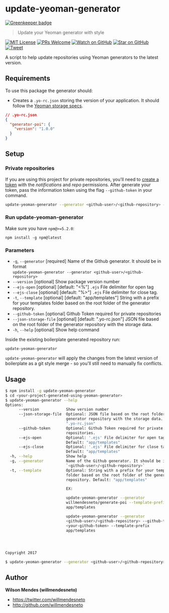 # update-yeoman-generator

[![Greenkeeper badge](https://badges.greenkeeper.io/willmendesneto/update-yeoman-generator.svg)](https://greenkeeper.io/)

> Update your Yeoman generator with style

[![MIT License][license-badge]][license]
[![PRs Welcome][prs-badge]][prs]
[![Watch on GitHub][github-watch-badge]][github-watch]
[![Star on GitHub][github-star-badge]][github-star]
[![Tweet][twitter-badge]][twitter]


A script to help update repositories using Yeoman generators to the latest version.

## Requirements

To use this package the generator should:

- Creates a `.yo-rc.json` storing the version of your application. It should follow the [Yeoman storage specs](http://yeoman.io/authoring/storage.html).

```json
// .yo-rc.json
{
  "generator-poi": {
    "version": "1.0.0"
  }
}
```


## Setup

### Private repositories

If you are using this project for private repositories, you'll need to [create a token](https://github.com/settings/tokens/new?scopes=notifications,repo&description=Update%20Yeoman%20Generator) with the *notifications* and *repo* permissions. After generate your token, pass the information token using the flag `--github-token` in your command.

```bash
update-yeoman-generator --generator <github-user>/<github-repository> --github-token <your-github-token>
```


### Run update-yeoman-generator

Make sure you have `npm@>=5.2.0`:

```
npm install -g npm@latest
```

### Parameters

-  `-g`, `--generator`      [required]                              Name of the Github generator. It should be in format                     
                            `update-yeoman-generator --generator <github-user>/<github-repository>`   
-  `--version`              [optional]                              Show package version number
-  `--ejs-open`             [optional] [default: "<%"]              `.ejs` File delimiter for open tag
-  `--ejs-close`            [optional] [default: "%>"]              `.ejs` File delimiter for close tag.
-  `-t`, `--template`       [optional] [default: "app/templates"]   String with a prefix for your templates
                            folder based on the root folder of the generator repository.
-  `--github-token`         [optional]                              Github Token required for private repositories
-  `--json-storage-file`     [optional] [default: ".yo-rc.json"]     JSON file based on the root folder of the generator repository with the storage data.
-  `-h`, `--help`           [optional]                              Show help command

Inside the existing boilerplate generated repository run:

```
update-yeoman-generator
```

`update-yeoman-generator` will apply the changes from the latest version of boilerplate as a git style merge - so you'll still need to manually fix conflicts.

## Usage

```bash
$ npm install -g update-yeoman-generator
$ cd <your-project-generated-using-yeoman-generator>
$ update-yeoman-generator --help
Options:
      --version            Show version number                         [boolean]
      --json-storage-file  Optional: JSON file based on the root folder of the
                           generator repository with the storage data. Default:
                           ".yo-rc.json"
      --github-token       Optional: Github Token required for private
                           repositories.
      --ejs-open           Optional: '.ejs' File delimiter for open tag.
                           Default: "app/templates"
      --ejs-close          Optional: '.ejs' File delimiter for close tag.
                           Default: "app/templates"
  -h, --help               Show help                                   [boolean]
  -g, --generator          Name of the Github generator. It should be in format
                           `<github-user>/<github-repository>`        [required]
  -t, --template           Optional: String with a prefix for your templates
                           folder based on the root folder of the generator
                           repository. Default: "app/templates"

                           EX:

                           update-yeoman-generator --generator
                           willmendesneto/generate-poi --template-prefix
                           app/templates

                           update-yeoman-generator --generator
                           <github-user>/<github-repository> --github-token
                           <your-github-token> --template-prefix
                           app/templates
                                                                        [string]



Copyright 2017

$ update-yeoman-generator --generator <github-user>/<github-repository>
```


## Author

**Wilson Mendes (willmendesneto)**
+ <https://twitter.com/willmendesneto>
+ <http://github.com/willmendesneto>


[license-badge]: https://img.shields.io/badge/license-MIT%20License-blue.svg?style=flat-square
[license]: https://github.com/willmendesneto/nodebots-workshop/blob/master/LICENSE

[prs-badge]: https://img.shields.io/badge/PRs-welcome-brightgreen.svg?style=flat-square
[prs]: http://makeapullrequest.com

[github-watch-badge]: https://img.shields.io/github/watchers/willmendesneto/update-yeoman-generator.svg?style=social
[github-watch]: https://github.com/willmendesneto/update-yeoman-generator/watchers

[github-star-badge]: https://img.shields.io/github/stars/willmendesneto/update-yeoman-generator.svg?style=social
[github-star]: https://github.com/willmendesneto/update-yeoman-generator/stargazers

[twitter]: https://twitter.com/intent/tweet?text=Check%20out%20update-yeoman-generator%20by%20@willmendesneto%20https://goo.gl/sqZ8dh%20%F0%9F%91%8D
[twitter-badge]: https://img.shields.io/twitter/url/https/github.com/willmendesneto/update-yeoman-generator.svg?style=social
